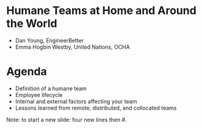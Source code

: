 # Humane Teams at Home and Around the World

- Dan Young, EngineerBetter
- Emma Hogbin Westby, United Nations, OCHA



# Agenda

- Definition of a humane team
- Employee lifecycle
- Internal and external factors affecting your team
- Lessons learned from remote, distributed, and collocated teams

Note: to start a new slide: four new lines then #.
